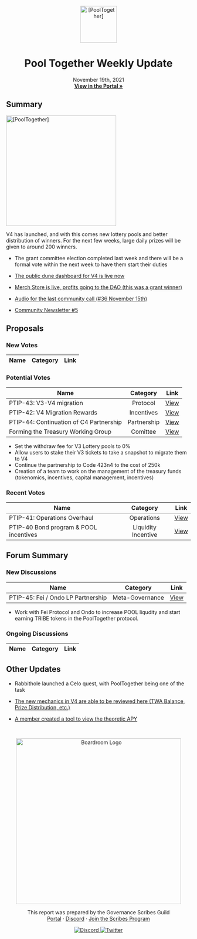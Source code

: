 <p align="center">
  <a href="http://app.boardroom.info/pooltogether">
    <img src="https://gblobscdn.gitbook.com/spaces%2F-M58QPye9-PujrSjSWqv%2Favatar-1622495362917.png?alt=media" alt="[PoolTogether]" width="100" height="100" />
  </a>
  <h1 align="center">Pool Together Weekly Update</h1>
  <p align="center">
    November 19th, 2021
  <br />
  <a href="http://app.boardroom.info/pooltogether"><strong>View in the Portal »</strong></a>
  <br />
  </p>
</p>

## Summary
<img src="https://cdn.substack.com/image/fetch/w_1456,c_limit,f_auto,q_auto:good,fl_progressive:steep/https%3A%2F%2Fbucketeer-e05bbc84-baa3-437e-9518-adb32be77984.s3.amazonaws.com%2Fpublic%2Fimages%2F3644f7ce-676d-41e1-9575-460445f51e69_1414x1131.jpeg" alt="[PoolTogether]" width="300" height="300" />

V4 has launched, and with this comes new lottery pools and better distribution of winners. For the next few weeks, large daily prizes will be given to around 200 winners.

- The grant committee election completed last week and there will be a formal vote within the next week to have them start their duties 

- [The public dune dashboard for V4 is live now](https://dune.xyz/sarfang/PoolTogetherV4)
- [Merch Store is live, profits going to the DAO (this was a grant winner)](https://pooltogether.store/)

- [Audio for the last community call (#36 November 15th)](https://open.spotify.com/episode/1CqcGKhM6lKC4pI9mlDFdP?si=7a74cf38ac8b4f80)

- [Community Newsletter #5](https://pooltogethercommunity.substack.com/p/pooltogether-community-newsletter-569)

## Proposals
### New Votes
| Name | Category | Link |
| ---- | :------: | :--: |

### Potential Votes 
| Name | Category | Link |
| ---- | :------: | :--: |
|PTIP-43: V3-V4 migration | Protocol | [View](https://gov.pooltogether.com/t/ptip-43-v3-v4-migration/1681)|
|PTIP-42: V4 Migration Rewards| Incentives | [View](https://gov.pooltogether.com/t/ptip-42-v4-migration-rewards/1672)|
|PTIP-44: Continuation of C4 Partnership| Partnership | [View](https://gov.pooltogether.com/t/ptip-44-continuation-of-c4-partnership/1693)|
|Forming the Treasury Working Group | Comittee | [View](https://gov.pooltogether.com/t/proposal-forming-the-treasury-working-group/1687)|

- Set the withdraw fee for V3 Lottery pools to 0%
- Allow users to stake their V3 tickets to take a snapshot to migrate them to V4
- Continue the partnership to Code 423n4 to the cost of 250k
- Creation of a team to work on the management of the treasury funds (tokenomics, incentives, capital management, incentives)


### Recent Votes

| Name | Category | Link |
| ---- | :------: | :--: |
|PTIP-41: Operations Overhaul | Operations | [View](https://app.boardroom.info/pooltogether/proposal/cHJvcG9zYWw6cG9vbHRvZ2V0aGVyOmRlZmF1bHQ6MjU=)
|PTIP-40 Bond program & POOL incentives|Liquidity Incentive |[View](https://snapshot.pooltogether.com/#/poolpool.pooltogether.eth/proposal/QmYLCo5doW2s5xqzc76DwmfbPfuhAZsmUQY5P3tDv1LseP)|



## Forum Summary

### New Discussions

| Name                                                                           | Category |                 Link                 |
| ------------------------------------------------------------------------------ | :------: | :----------------------------------: |
| PTIP-45: Fei / Ondo LP Partnership | Meta-Governance  | [View](https://gov.pooltogether.com/t/ptip-45-fei-ondo-lp-partnership/1711)

- Work with Fei Protocol and Ondo to increase POOL liqudity and start earning TRIBE tokens in the PoolTogether protocol.




### Ongoing Discussions

| Name         | Category |             Link              |
| ------------ | :------: | :---------------------------: |





## Other Updates
- Rabbithole launched a Celo quest, with PoolTogether being one of the task

- [The new mechanics in V4 are able to be reviewed here (TWA Balance, Prize Distribution, etc.)](https://v4.docs.pooltogether.com/protocol/introduction/)

- [A member created a tool to view the theoretic APY](https://wheresthedrip.com/)
<div id= "Twitter">

</div>


<br />

<p align="center">
  <a href="http://app.boardroom.info/">
    <img src="https://i.ibb.co/PFcchnQ/boardroom.png" alt="Boardroom Logo" width="450" />
  </a>
</p>

<p align="center">
	This report was prepared by the Governance Scribes Guild
  <br />
  <a href="http://boardroom.info/">Portal</a>
  ·
  <a href="https://discord.com/invite/tgrTFg9">Discord</a>
  ·
  <a href="https://boardroom.mirror.xyz/JHrN8nVy_J4C7Xzj37zoyPANg0ZnNszhWy9YOZHC0lM">Join the Scribes Program</a>
</p>

<p align="center">
  <a href="https://discord.gg/CEZ8WfuK8s">
    <img src="https://img.shields.io/badge/Discord-Join-7289da?style=for-the-badge&logo=discord&logoColor=white" alt="Discord" />
  </a>
  <a href="https://twitter.com/boardroom_info">
    <img src="https://img.shields.io/badge/Twitter-Follow-1da1f2?style=for-the-badge&logo=twitter&logoColor=white" alt="Twitter" />
  </a>
</p>
